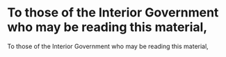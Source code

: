 # To those of the Interior Government who may be reading this material,

To those of the Interior Government who may be reading this material,